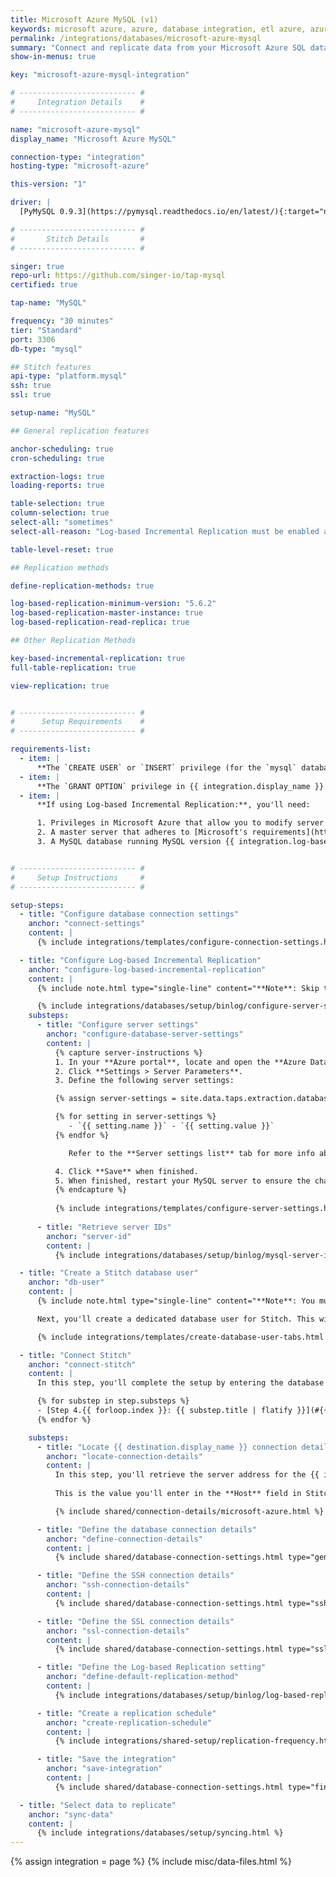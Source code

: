 ```yaml
---
title: Microsoft Azure MySQL (v1)
keywords: microsoft azure, azure, database integration, etl azure, azure etl
permalink: /integrations/databases/microsoft-azure-mysql
summary: "Connect and replicate data from your Microsoft Azure SQL database using Stitch's Microsoft Azure MySQL integration."
show-in-menus: true

key: "microsoft-azure-mysql-integration"

# -------------------------- #
#     Integration Details    #
# -------------------------- #

name: "microsoft-azure-mysql"
display_name: "Microsoft Azure MySQL"

connection-type: "integration"
hosting-type: "microsoft-azure"

this-version: "1"

driver: |
  [PyMySQL 0.9.3](https://pymysql.readthedocs.io/en/latest/){:target="new"}

# -------------------------- #
#       Stitch Details       #
# -------------------------- #

singer: true
repo-url: https://github.com/singer-io/tap-mysql
certified: true

tap-name: "MySQL"

frequency: "30 minutes"
tier: "Standard"
port: 3306
db-type: "mysql"

## Stitch features
api-type: "platform.mysql"
ssh: true
ssl: true

setup-name: "MySQL"

## General replication features

anchor-scheduling: true
cron-scheduling: true

extraction-logs: true
loading-reports: true

table-selection: true
column-selection: true
select-all: "sometimes"
select-all-reason: "Log-based Incremental Replication must be enabled and set as the default Replication Method to use the Select All feature."

table-level-reset: true

## Replication methods

define-replication-methods: true

log-based-replication-minimum-version: "5.6.2"
log-based-replication-master-instance: true
log-based-replication-read-replica: true

## Other Replication Methods

key-based-incremental-replication: true
full-table-replication: true

view-replication: true


# -------------------------- #
#      Setup Requirements    #
# -------------------------- #

requirements-list:
  - item: |
      **The `CREATE USER` or `INSERT` privilege (for the `mysql` database).** The [`CREATE USER` privilege](https://dev.mysql.com/doc/refman/8.0/en/create-user.html){:target="new"} is required to create a database user for Stitch.
  - item: |
      **The `GRANT OPTION` privilege in {{ integration.display_name }}.** The [`GRANT OPTION` privilege](https://dev.mysql.com/doc/refman/8.0/en/privileges-provided.html#priv_grant-option){:target="new"} is required to grant the necessary privileges to the Stitch database user.
  - item: |
      **If using Log-based Incremental Replication:**, you'll need:

      1. Privileges in Microsoft Azure that allow you to modify server parameters.
      2. A master server that adheres to [Microsoft's requirements](https://docs.microsoft.com/en-us/azure/mysql/concepts-data-in-replication#requirements){:target="new"}.
      3. A MySQL database running MySQL version {{ integration.log-based-replication-minimum-version }} or newer.


# -------------------------- #
#     Setup Instructions     #
# -------------------------- #

setup-steps:
  - title: "Configure database connection settings"
    anchor: "connect-settings"
    content: |
      {% include integrations/templates/configure-connection-settings.html %}

  - title: "Configure Log-based Incremental Replication"
    anchor: "configure-log-based-incremental-replication"
    content: |
      {% include note.html type="single-line" content="**Note**: Skip this step if you're not planning to use Log-based Incremental Replication. [Click to skip ahead](#db-user)." %}

      {% include integrations/databases/setup/binlog/configure-server-settings-intro.html %}
    substeps:
      - title: "Configure server settings"
        anchor: "configure-database-server-settings"
        content: |
          {% capture server-instructions %}
          1. In your **Azure portal**, locate and open the **Azure Database for MySQL** database you want to connect to Stitch.
          2. Click **Settings > Server Parameters**.
          3. Define the following server settings:

          {% assign server-settings = site.data.taps.extraction.database-setup.server-settings.mysql.microsoft-azure-mysql %}

          {% for setting in server-settings %}
             - `{{ setting.name }}` - `{{ setting.value }}`
          {% endfor %}

             Refer to the **Server settings list** tab for more info about these settings.

          4. Click **Save** when finished.
          5. When finished, restart your MySQL server to ensure the changes take effect.
          {% endcapture %}
          
          {% include integrations/templates/configure-server-settings.html %}
          
      - title: "Retrieve server IDs"
        anchor: "server-id"
        content: |
          {% include integrations/databases/setup/binlog/mysql-server-id.html %}

  - title: "Create a Stitch database user"
    anchor: "db-user"
    content: |
      {% include note.html type="single-line" content="**Note**: You must have the `CREATE USER` and `GRANT OPTION` privileges to complete this step." %} 

      Next, you'll create a dedicated database user for Stitch. This will ensure Stitch is visible in any logs or audits, and allow you to maintain your privilege hierarchy.

      {% include integrations/templates/create-database-user-tabs.html %}

  - title: "Connect Stitch"
    anchor: "connect-stitch"
    content: |
      In this step, you'll complete the setup by entering the database's connection details and defining replication settings in Stitch:

      {% for substep in step.substeps %}
      - [Step 4.{{ forloop.index }}: {{ substep.title | flatify }}](#{{ substep.anchor }})
      {% endfor %}

    substeps:
      - title: "Locate {{ destination.display_name }} connection details"
        anchor: "locate-connection-details"
        content: |
          In this step, you'll retrieve the server address for the {{ integration.display_name }} you want to connect to Stitch. 
          
          This is the value you'll enter in the **Host** field in Stitch in the next step.

          {% include shared/connection-details/microsoft-azure.html %}

      - title: "Define the database connection details"
        anchor: "define-connection-details"
        content: |
          {% include shared/database-connection-settings.html type="general" %}

      - title: "Define the SSH connection details"
        anchor: "ssh-connection-details"
        content: |
          {% include shared/database-connection-settings.html type="ssh" %}

      - title: "Define the SSL connection details"
        anchor: "ssl-connection-details"
        content: |
          {% include shared/database-connection-settings.html type="ssl" ssl-fields=true %}

      - title: "Define the Log-based Replication setting"
        anchor: "define-default-replication-method"
        content: |
          {% include integrations/databases/setup/binlog/log-based-replication-default-setting.html %}

      - title: "Create a replication schedule"
        anchor: "create-replication-schedule"
        content: |
          {% include integrations/shared-setup/replication-frequency.html %}

      - title: "Save the integration"
        anchor: "save-integration"
        content: |
          {% include shared/database-connection-settings.html type="finish-up" %}

  - title: "Select data to replicate"
    anchor: "sync-data"
    content: |
      {% include integrations/databases/setup/syncing.html %}
---
```

{% assign integration = page %}
{% include misc/data-files.html %}